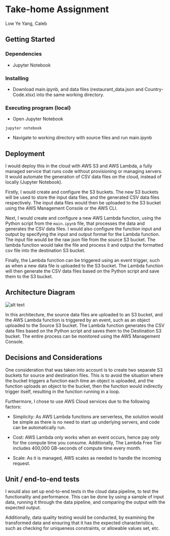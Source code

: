 # Take-home Assignment

Low Ye Yang, Caleb

## Getting Started

### Dependencies

* Jupyter Notebook

### Installing

* Download main.ipynb, and data files (restaurant_data.json and Country-Code.xlsx) into the same working directory.

### Executing program (local)

* Open Jupyter Notebook
```
jupyter notebook
```
* Navigate to working directory with source files and run main.ipynb

## Deployment 

I would deploy this in the cloud with AWS S3 and AWS Lambda, a fully managed service that runs code without provisioning or managing servers. It would automate the generation of CSV data files on the cloud, instead of locally (Jupyter Notebook).

Firstly, I would create and configure the S3 buckets. The new S3 buckets will be used to store the input data files, and the generated CSV data files respectively. The input data files would then be uploaded to the S3 bucket using the AWS Management Console or the AWS CLI. 

Next, I would create and configure a new AWS Lambda function, using the Python script from the `main.ipynb` file, that processes the data and generates the CSV data files. I would also configure the function input and output by specifying the input and output format for the Lambda function. The input file would be the raw json file from the source S3 bucket. The lambda function would take the file and process it and output the formatted csv file into the destination S3 bucket.

Finally, the Lambda function can be triggered using an event trigger, such as when a new data file is uploaded to the S3 bucket. The Lambda function will then generate the CSV data files based on the Python script and save them to the S3 bucket.

## Architecture Diagram

![alt text](https://i.ibb.co/JtpJd75/Untitled-drawio.png)

In this architecture, the source data files are uploaded to an S3 bucket, and the AWS Lambda function is triggered by an event, such as an object uploaded to the Source S3 bucket. The Lambda function generates the CSV data files based on the Python script and saves them to the Destination S3 bucket. The entire process can be monitored using the AWS Management Console.

## Decisions and Considerations

One consideration that was taken into account is to create two separate S3 buckets for source and destination files. This is to avoid the situation where the bucket triggers a function each time an object is uploaded, and the function uploads an object to the bucket, then the function would indirectly trigger itself, resulting in the function running in a loop.

Furthermore, I chose to use AWS Cloud services due to the following factors:

- Simplicity: As AWS Lambda functions are serverless, the solution would be simple as there is no need to start up underlying servers, and code can be automatically run.

- Cost: AWS Lambda only works when an event occurs, hence pay only for the compute time you consume. Additionally, The Lambda Free Tier includes 400,000 GB-seconds of compute time every month.

- Scale: As it is managed, AWS scales as needed to handle the incoming request. 

## Unit / end-to-end tests

I would also set up end-to-end tests in the cloud data pipeline, to test the functionality and performance. This can be done by using a sample of input data, running it through the data pipeline, and comparing the output with the expected output.

Additionally, data quality testing would be conducted, by examining the transformed data and ensuring that it has the expected characteristics, such as checking for uniqueness constraints, or allowable values set, etc.
